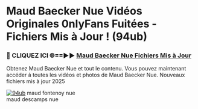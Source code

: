 # Maud Baecker Nue Vidéos Originales 0nlyFans Fuitées - Fichiers Mis à Jour ! (94ub)

<h3>🔴 CLIQUEZ ICI 🌐==►► <a href="https://tinyurl.com/2pmr4ezf" rel="nofollow">Maud Baecker Nue Fichiers Mis à Jour</a></h3>

Obtenez Maud Baecker Nue et tout le contenu. Vous pouvez maintenant accéder à toutes les vidéos et photos de Maud Baecker Nue. Nouveaux fichiers mis à jour 2025

[![94ub](https://i.imgur.com/6SNvagu.gif)](https://tinyurl.com/2pmr4ezf)
maud fontenoy nue<br>
maud descamps nue
